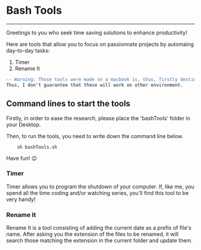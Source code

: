 # Bash Tools

-----

Greetings to you who seek time saving solutions to enhance productivity!

Here are tools that allow you to focus on passionnate projects by automaing day-to-day tasks:
1. Timer
2. Rename It

```diff
-- Warning: Those tools were made on a macbook is, thus, firstly destined for macos users!
Thus, I don't guarantee that these will work on other environment.
```

## Command lines to start the tools
Firstly, in order to ease the research, please place the 'bashTools' folder in your Desktop.

Then, to run the tools, you need to write down the command line below.
```
    sh bashTools.sh
```

Have fun! 😉


### Timer
Timer allows you to program the shutdown of your computer.
If, like me, you spend all the time coding and/or watching series, you'll find this tool to be very handy!


### Rename It
Rename It is a tool consisting of adding the current date as a prefix of file's name.
After asking you the extension of the files to be renamed, it will search those matching the extension in the current folder and update them.